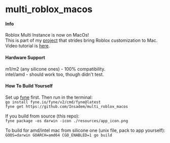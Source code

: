 # multi_roblox_macos

#### Info
Roblox Multi Instance is now on MacOs! \
This is part of my [project](https://github.com/users/Insadem/projects/2) that strides bring Roblox customization to Mac. \
Video tutorial is [here](https://www.youtube.com/watch?v=2M1Gk0WrM2w).

#### Hardware Support
m1/m2 (any silicone ones) - 100% compatibility. \
intel/amd - should work too, though didn't test.

#### How To Build Yourself
Set up [fyne](https://docs.fyne.io/started/) first. 
Then run in the terminal: \
`go install fyne.io/fyne/v2/cmd/fyne@latest` \
`fyne get https://github.com/Insadem/multi_roblox_macos`

If you build from source (this repo): \
`fyne package -os darwin -icon ./resources/app_icon.png`

To build for amd/intel mac from silicone one (unix file, pack to app yourself): \
`GOOS=darwin GOARCH=amd64 CGO_ENABLED=1 go build`
